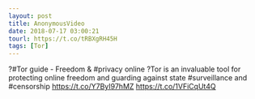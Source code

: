 ```yaml
---
layout: post
title: AnonymousVideo
date: 2018-07-17 03:00:21
tourl: https://t.co/tRBXgRH45H
tags: [Tor]
---
```

?#Tor guide - Freedom &amp; #privacy online ?Tor is an invaluable tool for protecting online freedom and guarding against state #surveillance and #censorship https://t.co/Y7ByI97hMZ https://t.co/1VFiCqUt4Q